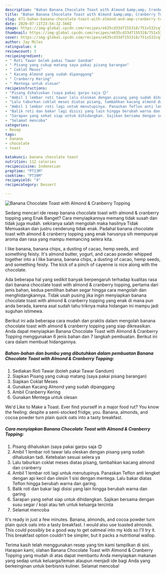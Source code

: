 ```yaml
---
description: "Bahan Banana Chocolate Toast with Almond &amp;amp; Cranberry Topping | Resep Membuat Banana Chocolate Toast with Almond &amp;amp; Cranberry Topping Yang Enak Dan Mudah"
title: "Bahan Banana Chocolate Toast with Almond &amp;amp; Cranberry Topping | Resep Membuat Banana Chocolate Toast with Almond &amp;amp; Cranberry Topping Yang Enak Dan Mudah"
slug: 671-bahan-banana-chocolate-toast-with-almond-and-amp-cranberry-topping-resep-membuat-banana-chocolate-toast-with-almond-and-amp-cranberry-topping-yang-enak-dan-mudah
date: 2020-07-11T23:54:32.560Z
image: https://img-global.cpcdn.com/recipes/e635cd33d7155318/751x532cq70/banana-chocolate-toast-with-almond-cranberry-topping-foto-resep-utama.jpg
thumbnail: https://img-global.cpcdn.com/recipes/e635cd33d7155318/751x532cq70/banana-chocolate-toast-with-almond-cranberry-topping-foto-resep-utama.jpg
cover: https://img-global.cpcdn.com/recipes/e635cd33d7155318/751x532cq70/banana-chocolate-toast-with-almond-cranberry-topping-foto-resep-utama.jpg
author: Jay Miles
ratingvalue: 4
reviewcount: 3
recipeingredient:
- " Roti Tawar boleh pakai Tawar Gandum"
- " Pisang yang cukup matang saya pakai pisang barangan"
- " Coklat Meses"
- " Kacang Almond yang sudah dipanggang"
- " Cranberry Kering"
- " Mentega untuk olesan"
recipeinstructions:
- "Pisang dihaluskan (saya pakai garpu saja 😊"
- "Ambil 1 lembar roti tawar lalu oleskan dengan pisang yang sudah dihaluskan tadi. Ketebalan sesuai selera ya"
- "Lalu taburkan coklat meses diatas pisang, tambahkan kacang almond dan cranberry"
- "Ambil 1 lembar roti lagi untuk menutupinya. Panaskan Teflon anti lengket dengan api kecil dan olesin 1 sisi dengan mentega. Lalu bakar diatas Teflon hingga berubah warna dan garing."
- "Balik roti dan bakar lagi disisi yang lain hingga berubah warna dan garing"
- "Sarapan yang sehat siap untuk dihidangkan. Sajikan bersama dengan susu segar / kopi atau teh untuk keluarga tercinta"
- "Selamat mencoba"
categories:
- Resep
tags:
- banana
- chocolate
- toast

katakunci: banana chocolate toast 
nutrition: 112 calories
recipecuisine: Indonesian
preptime: "PT13M"
cooktime: "PT39M"
recipeyield: "4"
recipecategory: Dessert

---
```



![Banana Chocolate Toast with Almond &amp; Cranberry Topping](https://img-global.cpcdn.com/recipes/e635cd33d7155318/751x532cq70/banana-chocolate-toast-with-almond-cranberry-topping-foto-resep-utama.jpg)

Sedang mencari ide resep banana chocolate toast with almond &amp; cranberry topping yang Enak Banget? Cara menyiapkannya memang tidak susah dan tidak juga mudah. sekiranya salah mengolah maka hasilnya Tidak Memuaskan dan justru cenderung tidak enak. Padahal banana chocolate toast with almond &amp; cranberry topping yang enak harusnya sih mempunyai aroma dan rasa yang mampu memancing selera kita.

I like banana, banana chips, a dusting of cacao, hemp seeds, and something feisty. It&#39;s almond butter, yogurt, and cacao powder whipped together into a I like banana, banana chips, a dusting of cacao, hemp seeds, and something feisty. The kick of a pinch of cayenne is nice along with the chocolate.

Ada beberapa hal yang sedikit banyak berpengaruh terhadap kualitas rasa dari banana chocolate toast with almond &amp; cranberry topping, pertama dari jenis bahan, kedua pemilihan bahan segar hingga cara mengolah dan menghidangkannya. Tidak usah pusing jika ingin menyiapkan banana chocolate toast with almond &amp; cranberry topping yang enak di mana pun anda berada, karena asal sudah tahu triknya maka hidangan ini mampu jadi suguhan istimewa.


Berikut ini ada beberapa cara mudah dan praktis dalam mengolah banana chocolate toast with almond &amp; cranberry topping yang siap dikreasikan. Anda dapat menyiapkan Banana Chocolate Toast with Almond &amp; Cranberry Topping menggunakan 6 jenis bahan dan 7 langkah pembuatan. Berikut ini cara dalam membuat hidangannya.

<!--inarticleads1-->

##### Bahan-bahan dan bumbu yang dibutuhkan dalam pembuatan Banana Chocolate Toast with Almond &amp; Cranberry Topping:

1. Sediakan  Roti Tawar (boleh pakai Tawar Gandum)
1. Siapkan  Pisang yang cukup matang (saya pakai pisang barangan)
1. Siapkan  Coklat Meses
1. Gunakan  Kacang Almond yang sudah dipanggang
1. Ambil  Cranberry Kering
1. Gunakan  Mentega untuk olesan


We&#39;d Like to Make a Toast. Ever find yourself in a major food rut? You know the feeling: despite a semi-stocked fridge, you. Banana, almonds, and cocoa powder turn plain quick oats into a tasty breakfast. 

<!--inarticleads2-->

##### Cara menyiapkan Banana Chocolate Toast with Almond &amp; Cranberry Topping:

1. Pisang dihaluskan (saya pakai garpu saja 😊
1. Ambil 1 lembar roti tawar lalu oleskan dengan pisang yang sudah dihaluskan tadi. Ketebalan sesuai selera ya
1. Lalu taburkan coklat meses diatas pisang, tambahkan kacang almond dan cranberry
1. Ambil 1 lembar roti lagi untuk menutupinya. Panaskan Teflon anti lengket dengan api kecil dan olesin 1 sisi dengan mentega. Lalu bakar diatas Teflon hingga berubah warna dan garing.
1. Balik roti dan bakar lagi disisi yang lain hingga berubah warna dan garing
1. Sarapan yang sehat siap untuk dihidangkan. Sajikan bersama dengan susu segar / kopi atau teh untuk keluarga tercinta
1. Selamat mencoba


It&#39;s ready in just a few minutes. Banana, almonds, and cocoa powder turn plain quick oats into a tasty breakfast. I would also use toasted almonds. This could possibly be a good way to get oatmeal into my kids so I&#39;ll try it. This breakfast option couldn&#39;t be simpler, but it packs a nutritional wallop. 

Terima kasih telah menggunakan resep yang tim kami tampilkan di sini. Harapan kami, olahan Banana Chocolate Toast with Almond &amp; Cranberry Topping yang mudah di atas dapat membantu Anda menyiapkan makanan yang sedap untuk keluarga/teman ataupun menjadi ide bagi Anda yang berkeinginan untuk berbisnis kuliner. Selamat mencoba!
